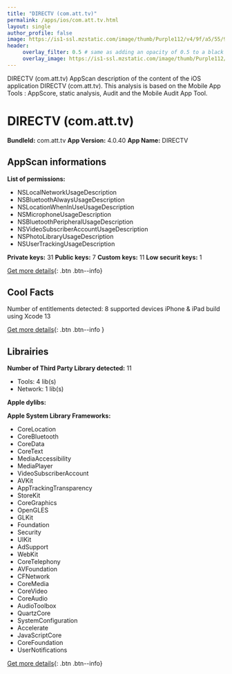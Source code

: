 ```yaml
---
title: "DIRECTV (com.att.tv)"
permalink: /apps/ios/com.att.tv.html
layout: single
author_profile: false
image: https://is1-ssl.mzstatic.com/image/thumb/Purple112/v4/9f/a5/55/9fa55509-4560-6312-3d3e-99d60ec0eb44/AppIcon-0-0-1x_U007emarketing-0-0-0-7-0-0-sRGB-0-0-0-GLES2_U002c0-512MB-85-220-0-0.png/512x512bb.jpg
header: 
     overlay_filter: 0.5 # same as adding an opacity of 0.5 to a black background
     overlay_image: https://is1-ssl.mzstatic.com/image/thumb/Purple112/v4/9f/a5/55/9fa55509-4560-6312-3d3e-99d60ec0eb44/AppIcon-0-0-1x_U007emarketing-0-0-0-7-0-0-sRGB-0-0-0-GLES2_U002c0-512MB-85-220-0-0.png/512x512bb.jpg
---
```

DIRECTV (com.att.tv) AppScan description of the content of the iOS application DIRECTV (com.att.tv). This analysis is based on the Mobile App Tools : AppScore, static analysis, Audit and the Mobile Audit App Tool.

# DIRECTV (com.att.tv)

**BundleId:** com.att.tv
**App Version:** 4.0.40
**App Name:** DIRECTV


## AppScan informations 

**List of permissions:** 
- NSLocalNetworkUsageDescription
- NSBluetoothAlwaysUsageDescription
- NSLocationWhenInUseUsageDescription
- NSMicrophoneUsageDescription
- NSBluetoothPeripheralUsageDescription
- NSVideoSubscriberAccountUsageDescription
- NSPhotoLibraryUsageDescription
- NSUserTrackingUsageDescription
  
  
**Private keys:** 31
**Public keys:** 7
**Custom keys:** 11
**Low securit keys:** 1
  
[Get more details](/pricing.html){: .btn .btn--info}

## Cool Facts

Number of entitlements detected: 8
supported devices iPhone & iPad
build using Xcode 13
  
[Get more details](/pricing.html){: .btn .btn--info }

## Librairies 
**Number of Third Party Library detected:** 11
- Tools: 4 lib(s)
- Network: 1 lib(s)


**Apple dylibs:**


**Apple System Library Frameworks:**
- CoreLocation
- CoreBluetooth
- CoreData
- CoreText
- MediaAccessibility
- MediaPlayer
- VideoSubscriberAccount
- AVKit
- AppTrackingTransparency
- StoreKit
- CoreGraphics
- OpenGLES
- GLKit
- Foundation
- Security
- UIKit
- AdSupport
- WebKit
- CoreTelephony
- AVFoundation
- CFNetwork
- CoreMedia
- CoreVideo
- CoreAudio
- AudioToolbox
- QuartzCore
- SystemConfiguration
- Accelerate
- JavaScriptCore
- CoreFoundation
- UserNotifications


  
[Get more details](/pricing.html){: .btn .btn--info}

